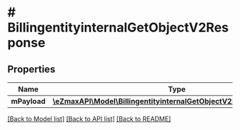 # # BillingentityinternalGetObjectV2Response

## Properties

Name | Type | Description | Notes
------------ | ------------- | ------------- | -------------
**mPayload** | [**\eZmaxAPI\Model\BillingentityinternalGetObjectV2ResponseMPayload**](BillingentityinternalGetObjectV2ResponseMPayload.md) |  |

[[Back to Model list]](../../README.md#models) [[Back to API list]](../../README.md#endpoints) [[Back to README]](../../README.md)
